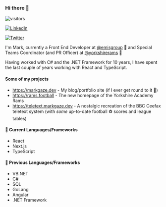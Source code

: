 ### Hi there 👋

![visitors](https://visitor-badge.glitch.me/badge?page_id=markgaze.markgaze)

[![LinkedIn](https://img.shields.io/badge/LinkedIn-markgaze-blue?style=social&logo=LinkedIn)](https://www.linkedin.com/in/markgaze/)

[![Twitter](https://img.shields.io/badge/Twitter-BlueAndWhiteOwl-blue?style=social&logo=Twitter)](https://twitter.com/BlueAndWhiteOwl)


I'm Mark, currently a Front End Developer at [@emisgroup](https://github.com/emisgroup) 🏢 and Special Teams Coordinator (and PR Officer) at [@yorkshirerams](https://github.com/yorkshirerams) 🏈

Having worked with C# and the .NET Framework for 10 years, I have spent the last couple of years working with React and TypeScript.

#### Some of my projects

- https://markgaze.dev - My blog/portfolio site (if I ever get round to it 🙈)
- https://rams.football - The new homepage of the Yorkshire Academy Rams
- https://teletext.markgaze.dev - A nostalgic recreation of the BBC Ceefax teletext system (with _some_ up-to-date football ⚽ scores and league tables)

#### 🎉 Current Languages/Frameworks

- React
- Next.js
- TypeScript

#### 📆 Previous Languages/Frameworks

- VB.NET
- C#
- SQL
- GoLang
- Angular
- .NET Framework
